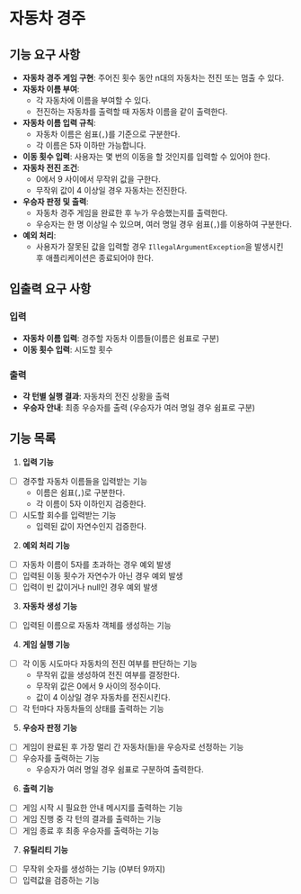# 자동차 경주

## 기능 요구 사항

- **자동차 경주 게임 구현**: 주어진 횟수 동안 n대의 자동차는 전진 또는 멈출 수 있다.
- **자동차 이름 부여**:
  - 각 자동차에 이름을 부여할 수 있다.
  - 전진하는 자동차를 출력할 때 자동차 이름을 같이 출력한다.
- **자동차 이름 입력 규칙**:
  - 자동차 이름은 쉼표(`,`)를 기준으로 구분한다.
  - 각 이름은 5자 이하만 가능합니다.
- **이동 횟수 입력**: 사용자는 몇 번의 이동을 할 것인지를 입력할 수 있어야 한다.
- **자동차 전진 조건**:
  - 0에서 9 사이에서 무작위 값을 구한다.
  - 무작위 값이 4 이상일 경우 자동차는 전진한다.
- **우승자 판정 및 출력**:
  - 자동차 경주 게임을 완료한 후 누가 우승했는지를 출력한다.
  - 우승자는 한 명 이상일 수 있으며, 여러 명일 경우 쉼표(`,`)를 이용하여 구분한다.
- **예외 처리**:
  - 사용자가 잘못된 값을 입력할 경우 `IllegalArgumentException`을 발생시킨 후 애플리케이션은 종료되어야 한다.

## 입출력 요구 사항

### **입력**

- **자동차 이름 입력**: 경주할 자동차 이름들(이름은 쉼표로 구분)
- **이동 횟수 입력**: 시도할 횟수

### **출력**

- **각 턴별 실행 결과**: 자동차의 전진 상황을 출력
- **우승자 안내**: 최종 우승자를 출력 (우승자가 여러 명일 경우 쉼표로 구분)

## 기능 목록

1. **입력 기능**
  - [ ] 경주할 자동차 이름들을 입력받는 기능
    - 이름은 쉼표(`,`)로 구분한다.
    - 각 이름이 5자 이하인지 검증한다.
  - [ ] 시도할 회수를 입력받는 기능
    - 입력된 값이 자연수인지 검증한다.

2. **예외 처리 기능**
  - [ ] 자동차 이름이 5자를 초과하는 경우 예외 발생
  - [ ] 입력된 이동 횟수가 자연수가 아닌 경우 예외 발생
  - [ ] 입력이 빈 값이거나 null인 경우 예외 발생

3. **자동차 생성 기능**
  - [ ] 입력된 이름으로 자동차 객체를 생성하는 기능

4. **게임 실행 기능**
  - [ ] 각 이동 시도마다 자동차의 전진 여부를 판단하는 기능
    - 무작위 값을 생성하여 전진 여부를 결정한다.
    - 무작위 값은 0에서 9 사이의 정수이다.
    - 값이 4 이상일 경우 자동차를 전진시킨다.
  - [ ] 각 턴마다 자동차들의 상태를 출력하는 기능

5. **우승자 판정 기능**
  - [ ] 게임이 완료된 후 가장 멀리 간 자동차(들)을 우승자로 선정하는 기능
  - [ ] 우승자를 출력하는 기능
    - 우승자가 여러 명일 경우 쉼표로 구분하여 출력한다.

6. **출력 기능**
  - [ ] 게임 시작 시 필요한 안내 메시지를 출력하는 기능
  - [ ] 게임 진행 중 각 턴의 결과를 출력하는 기능
  - [ ] 게임 종료 후 최종 우승자를 출력하는 기능

7. **유틸리티 기능**
  - [ ] 무작위 숫자를 생성하는 기능 (0부터 9까지)
  - [ ] 입력값을 검증하는 기능